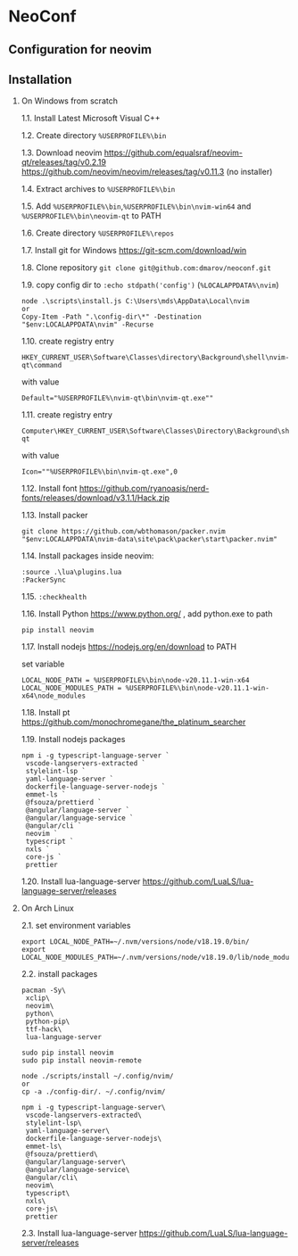 # NeoConf

## Configuration for neovim

## Installation

1. On Windows from scratch

    1.1. Install Latest Microsoft Visual C++

    1.2. Create directory `%USERPROFILE%\bin`

    1.3. Download neovim https://github.com/equalsraf/neovim-qt/releases/tag/v0.2.19 https://github.com/neovim/neovim/releases/tag/v0.11.3 (no installer)

    1.4. Extract archives to `%USERPROFILE%\bin`

    1.5. Add `%USERPROFILE%\bin`,`%USERPROFILE%\bin\nvim-win64` and `%USERPROFILE%\bin\neovim-qt` to PATH

    1.6. Create directory `%USERPROFILE%\repos`

    1.7. Install git for Windows https://git-scm.com/download/win

    1.8. Clone repository `git clone git@github.com:dmarov/neoconf.git`

    1.9. copy config dir to `:echo stdpath('config')` (`%LOCALAPPDATA%\nvim`)

    ```
    node .\scripts\install.js C:\Users\mds\AppData\Local\nvim
    or
    Copy-Item -Path ".\config-dir\*" -Destination "$env:LOCALAPPDATA\nvim" -Recurse
    ```

    1.10. create registry entry

    ```
    HKEY_CURRENT_USER\Software\Classes\directory\Background\shell\nvim-qt\command
    ```

    with value

    ```
    Default="%USERPROFILE%\nvim-qt\bin\nvim-qt.exe""
    ```

    1.11. create registry entry

    ```
    Computer\HKEY_CURRENT_USER\Software\Classes\Directory\Background\shell\nvim-qt
    ```

    with value

    ```
    Icon=""%USERPROFILE%\bin\nvim-qt.exe",0
    ```

    1.12. Install font https://github.com/ryanoasis/nerd-fonts/releases/download/v3.1.1/Hack.zip

    1.13. Install packer

    ```
    git clone https://github.com/wbthomason/packer.nvim "$env:LOCALAPPDATA\nvim-data\site\pack\packer\start\packer.nvim"
    ```

    1.14. Install packages inside neovim:

    ```
    :source .\lua\plugins.lua
    :PackerSync
    ```

    1.15. `:checkhealth`

    1.16. Install Python https://www.python.org/ , add python.exe to path

    ```
    pip install neovim
    ```

    1.17. Install nodejs https://nodejs.org/en/download to PATH

    set variable

    ```
    LOCAL_NODE_PATH = %USERPROFILE%\bin\node-v20.11.1-win-x64
    LOCAL_NODE_MODULES_PATH = %USERPROFILE%\bin\node-v20.11.1-win-x64\node_modules
    ```

    1.18.
    Install pt https://github.com/monochromegane/the_platinum_searcher

    1.19. Install nodejs packages

    ```
    npm i -g typescript-language-server `
     vscode-langservers-extracted `
     stylelint-lsp `
     yaml-language-server `
     dockerfile-language-server-nodejs `
     emmet-ls `
     @fsouza/prettierd `
     @angular/language-server `
     @angular/language-service `
     @angular/cli `
     neovim `
     typescript `
     nxls `
     core-js `
     prettier
    ```

    1.20. Install lua-language-server https://github.com/LuaLS/lua-language-server/releases

2. On Arch Linux

    2.1. set environment variables

    ```
    export LOCAL_NODE_PATH=~/.nvm/versions/node/v18.19.0/bin/
    export LOCAL_NODE_MODULES_PATH=~/.nvm/versions/node/v18.19.0/lib/node_modules/
    ```

    2.2. install packages

    ```
    pacman -Sy\
     xclip\
     neovim\
     python\
     python-pip\
     ttf-hack\
     lua-language-server

    sudo pip install neovim
    sudo pip install neovim-remote

    node ./scripts/install ~/.config/nvim/
    or
    cp -a ./config-dir/. ~/.config/nvim/

    npm i -g typescript-language-server\
     vscode-langservers-extracted\
     stylelint-lsp\
     yaml-language-server\
     dockerfile-language-server-nodejs\
     emmet-ls\
     @fsouza/prettierd\
     @angular/language-server\
     @angular/language-service\
     @angular/cli\
     neovim\
     typescript\
     nxls\
     core-js\
     prettier
    ```

    2.3. Install lua-language-server https://github.com/LuaLS/lua-language-server/releases
